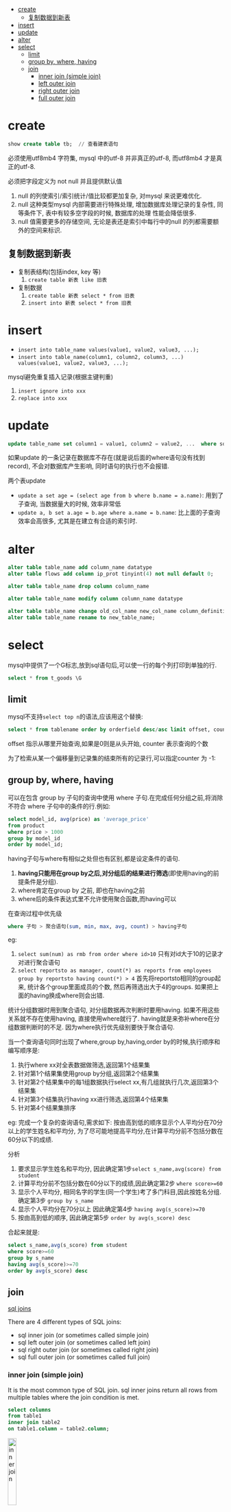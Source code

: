 - [create](#create)
	- [复制数据到新表](#复制数据到新表)
- [insert](#insert)
- [update](#update)
- [alter](#alter)
- [select](#select)
	- [limit](#limit)
	- [group by, where, having](#group-by-where-having)
	- [join](#join)
		- [inner join (simple join)](#inner-join-simple-join)
		- [left outer join](#left-outer-join)
		- [right outer join](#right-outer-join)
		- [full outer join](#full-outer-join)

# create
```sql
show create table tb;  // 查看建表语句
```

必须使用utf8mb4 字符集, mysql 中的utf-8 并非真正的utf-8, 而utf8mb4 才是真正的utf-8.

必须把字段定义为 not null 并且提供默认值

1. null 的列使索引/索引统计/值比较都更加复杂, 对mysql 来说更难优化.
1. null 这种类型mysql 内部需要进行特殊处理, 增加数据库处理记录的复杂性, 同等条件下, 表中有较多空字段的时候, 数据库的处理
  性能会降低很多.
1. null 值需要更多的存储空间, 无论是表还是索引中每行中的null 的列都需要额外的空间来标识.

## 复制数据到新表
- 复制表结构(包括index, key 等)
	1. `create table 新表 like 旧表`
- 复制数据
	1. `create table 新表 select * from 旧表`
	1. `insert into 新表 select * from 旧表`

# insert
- `insert into table_name values(value1, value2, value3, ...);`
- `insert into table_name(column1, column2, column3, ...) values(value1, value2, value3, ...);`

mysql避免重复插入记录(根据主键判重)

1. `insert ignore into xxx`
1. `replace into xxx`

# update
```sql
update table_name set column1 = value1, column2 = value2, ...  where some_column = some_value;
```

如果update 的一条记录在数据库不存在(就是说后面的where语句没有找到record), 不会对数据库产生影响, 同时语句的执行也不会报错.

两个表update

- `update a set age = (select age from b where b.name = a.name)`: 用到了子查询, 当数据量大的时候, 效率非常低
- `update a, b set a.age = b.age where a.name = b.name`: 比上面的子查询效率会高很多, 尤其是在建立有合适的索引时.

# alter
```sql
alter table table_name add column_name datatype
alter table flows add column ip_prot tinyint(4) not null default 0;

alter table table_name drop column column_name

alter table table_name modify column column_name datatype

alter table table_name change old_col_name new_col_name column_definition
alter table table_name rename to new_table_name;
```

# select
mysql中提供了一个G标志,放到sql语句后,可以使一行的每个列打印到单独的行.
```sql
select * from t_goods \G
```

## limit
mysql不支持`select top n`的语法,应该用这个替换:
```sql
select * from tablename order by orderfield desc/asc limit offset, counter;
```
offset 指示从哪里开始查询,如果是0则是从头开始, counter 表示查询的个数

为了检索从某一个偏移量到记录集的结束所有的记录行,可以指定counter 为 -1:

## group by, where, having
可以在包含 group by 子句的查询中使用 where 子句.在完成任何分组之前,将消除不符合 where 子句中的条件的行.例如:
```sql
select model_id, avg(price) as 'average_price'
from product
where price > 1000
group by model_id
order by model_id;
```

having子句与where有相似之处但也有区别,都是设定条件的语句.

1. **having只能用在group by之后,对分组后的结果进行筛选**(即使用having的前提条件是分组).
2. where肯定在group by 之前, 即也在having之前
3. where后的条件表达式里不允许使用聚合函数,而having可以

在查询过程中优先级
```sql
where 子句 > 聚合语句(sum, min, max, avg, count) > having子句
```
eg:

1. `select sum(num) as rmb from order where id>10` 只有对id大于10的记录才对进行聚合语句
1. `select reportsto as manager, count(*) as reports from employees group by reportsto having count(*) > 4`
首先将reportsto相同的group起来, 统计各个group里面成员的个数, 然后再筛选出大于4的groups.
如果把上面的having换成where则会出错.

统计分组数据时用到聚合语句, 对分组数据再次判断时要用having. 如果不用这些关系就不存在使用having, 直接使用where就行了.
having就是来弥补where在分组数据判断时的不足. 因为where执行优先级别要快于聚合语句.

当一个查询语句同时出现了where,group by,having,order by的时候,执行顺序和编写顺序是:

1. 执行where xx对全表数据做筛选,返回第1个结果集
2. 针对第1个结果集使用group by分组,返回第2个结果集
3. 针对第2个结果集中的每1组数据执行select xx,有几组就执行几次,返回第3个结果集
4. 针对第3个结集执行having xx进行筛选,返回第4个结果集
5. 针对第4个结果集排序

eg: 完成一个复杂的查询语句,需求如下: 按由高到低的顺序显示个人平均分在70分以上的学生姓名和平均分,
为了尽可能地提高平均分,在计算平均分前不包括分数在60分以下的成绩.

分析

1. 要求显示学生姓名和平均分, 因此确定第1步`select s_name,avg(score) from student`
2. 计算平均分前不包括分数在60分以下的成绩,因此确定第2步 `where score>=60`
3. 显示个人平均分, 相同名字的学生(同一个学生)考了多门科目,因此按姓名分组.确定第3步 `group by s_name`
4. 显示个人平均分在70分以上 因此确定第4步 `having avg(s_score)>=70`
5. 按由高到低的顺序, 因此确定第5步 `order by avg(s_score) desc`

合起来就是:
```sql
select s_name,avg(s_score) from student
where score>=60
group by s_name
having avg(s_score)>=70
order by avg(s_score) desc
```

## join
[sql joins](http://www.techonthenet.com/sql/joins.php)

There are 4 different types of SQL joins:

- sql inner join (or sometimes called simple join)
- sql left outer join (or sometimes called left join)
- sql right outer join (or sometimes called right join)
- sql full outer join (or sometimes called full join)

### inner join (simple join)
It is the most common type of SQL join.
sql inner joins return all rows from multiple tables where the join condition is met.

```sql
select columns
from table1
inner join table2
on table1.column = table2.column;
```

<img src="./pics/sql/inner_join.gif" alt="inner join" width="20%"/>

The sql inner join would return the records where table1 and table2 intersect.

### left outer join
This type of join returns all rows from the left-hand table specified in the ON condition and only those rows from the
other table where the joined fields are equal (join condition is met).

In some databases, the left outer join keywords are replaced with left join.

<img src="./pics/sql/left_outer_join.gif" alt="left outer join" width="20%"/>

### right outer join
This type of join returns all rows from the right-hand table specified in the ON condition and only those rows from the
other table where the joined fields are equal (join condition is met).

<img src="./pics/sql/right_outer_join.gif" alt="right outer join" width="20%"/>

### full outer join
This type of join returns all rows from the left-hand table and RIGHT-hand table
**with nulls in place where the join condition is not met**.

<img src="./pics/sql/full_outer_join.gif" alt="full outer join" width="20%"/>

